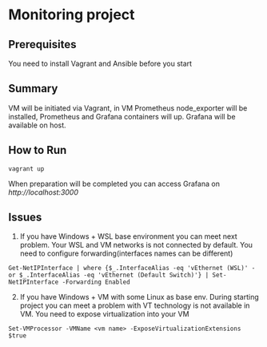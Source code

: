 # Monitoring project

## Prerequisites 
You need to install Vagrant and Ansible before you start
## Summary
VM will be initiated via Vagrant, in VM Prometheus node_exporter will be installed, Prometheus and Grafana containers will up. Grafana will be available on host.
## How to Run
`
vagrant up
`

When preparation will be completed you can access Grafana on *http://localhost:3000*

## Issues


1) If you have Windows + WSL base environment you can meet next problem. Your WSL and VM networks is not connected by default. You need to configure forwarding(interfaces names can be different)

`
Get-NetIPInterface | where {$_.InterfaceAlias -eq 'vEthernet (WSL)' -or $_.InterfaceAlias -eq 'vEthernet (Default Switch)'} | Set-NetIPInterface -Forwarding Enabled
`

2) If you have Windows + VM with some Linux as base env. During starting project you can meet a problem with VT technology is not available in VM. You need to expose virtualization into your VM

`
Set-VMProcessor -VMName <vm name> -ExposeVirtualizationExtensions $true
`